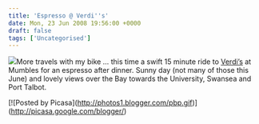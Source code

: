 ```yaml
---
title: 'Espresso @ Verdi''s'
date: Mon, 23 Jun 2008 19:56:00 +0000
draft: false
tags: ['Uncategorised']
---
```


[![](https://blog.cpjobling.net/wp-content/uploads/2016/11/59b1a-img_0001.jpg?w=300)](https://blog.cpjobling.net/wp-content/uploads/2016/11/59b1a-img_0001.jpg)More travels with my bike … this time a swift 15 minute ride to [Verdi’s](http://verdis-cafe.co.uk/index.php) at Mumbles for an espresso after dinner. Sunny day (not many of those this June) and lovely views over the Bay towards the University, Swansea and Port Talbot.

\[!\[Posted by Picasa\](http://photos1.blogger.com/pbp.gif)\](http://picasa.google.com/blogger/)